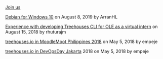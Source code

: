[Join us](https://github.com/treehouses/contribute)

[Debian for Windows 10](2018-05-05-debianforwindows.md) on August 8, 2019 by ArranHL

[Experience with developing Treehouses CLI for OLE as a virtual intern](2018-08-15-CLIVIexp.md) on August 15, 2018 by rhuturajm

[treehouses.io in MoodleMoot Philippines 2018](2018-05-05-moodlemootph18.md) on May 5, 2018 by empeje

[treehouses.io in DevOpsDay Jakarta](2018-05-05-devopsdayjkt18.md) 2018 on May 5, 2018 by empeje
